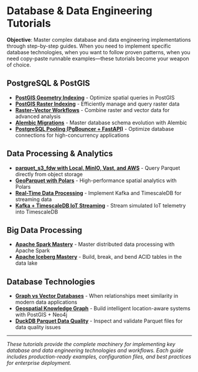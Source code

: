 # Database & Data Engineering Tutorials

**Objective**: Master complex database and data engineering implementations through step-by-step guides. When you need to implement specific database technologies, when you want to follow proven patterns, when you need copy-paste runnable examples—these tutorials become your weapon of choice.

## PostgreSQL & PostGIS

- **[PostGIS Geometry Indexing](postgis-geometry-indexing.md)** - Optimize spatial queries in PostGIS
- **[PostGIS Raster Indexing](postgis-raster-indexing.md)** - Efficiently manage and query raster data
- **[Raster–Vector Workflows](postgis-raster-vector-workflows.md)** - Combine raster and vector data for advanced analysis
- **[Alembic Migrations](alembic-migrations.md)** - Master database schema evolution with Alembic
- **[PostgreSQL Pooling (PgBouncer + FastAPI)](postgres-pooling.md)** - Optimize database connections for high-concurrency applications

## Data Processing & Analytics

- **[parquet_s3_fdw with Local, MinIO, Vast, and AWS](parquet-s3-fdw.md)** - Query Parquet directly from object storage
- **[GeoParquet with Polars](geoparquet-with-polars.md)** - High-performance spatial analytics with Polars
- **[Real-Time Data Processing](real-time-data-processing.md)** - Implement Kafka and TimescaleDB for streaming data
- **[Kafka + TimescaleDB IoT Streaming](kafka-timescaledb-iot.md)** - Stream simulated IoT telemetry into TimescaleDB

## Big Data Processing

- **[Apache Spark Mastery](apache-spark-mastery.md)** - Master distributed data processing with Apache Spark
- **[Apache Iceberg Mastery](apache-iceberg-mastery.md)** - Build, break, and bend ACID tables in the data lake

## Database Technologies

- **[Graph vs Vector Databases](graph-vs-vector-databases.md)** - When relationships meet similarity in modern data applications
- **[Geospatial Knowledge Graph](geospatial-knowledge-graph.md)** - Build intelligent location-aware systems with PostGIS + Neo4j
- **[DuckDB Parquet Data Quality](duckdb-parquet-data-quality.md)** - Inspect and validate Parquet files for data quality issues

---

*These tutorials provide the complete machinery for implementing key database and data engineering technologies and workflows. Each guide includes production-ready examples, configuration files, and best practices for enterprise deployment.*
